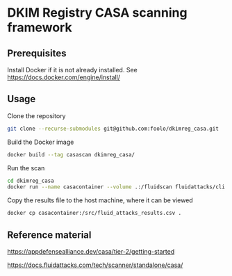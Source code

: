 # DKIM Registry CASA scanning framework

## Prerequisites

Install Docker if it is not already installed. See https://docs.docker.com/engine/install/

## Usage

Clone the repository

```bash
git clone --recurse-submodules git@github.com:foolo/dkimreg_casa.git
```

Build the Docker image

```bash
docker build --tag casascan dkimreg_casa/
```

Run the scan

```bash
cd dkimreg_casa
docker run --name casacontainer --volume .:/fluidscan fluidattacks/cli:amd64 skims scan /fluidscan/fluidconfig.yaml
```

Copy the results file to the host machine, where it can be viewed

```bash
docker cp casacontainer:/src/fluid_attacks_results.csv .
```

## Reference material

https://appdefensealliance.dev/casa/tier-2/getting-started

https://docs.fluidattacks.com/tech/scanner/standalone/casa/
